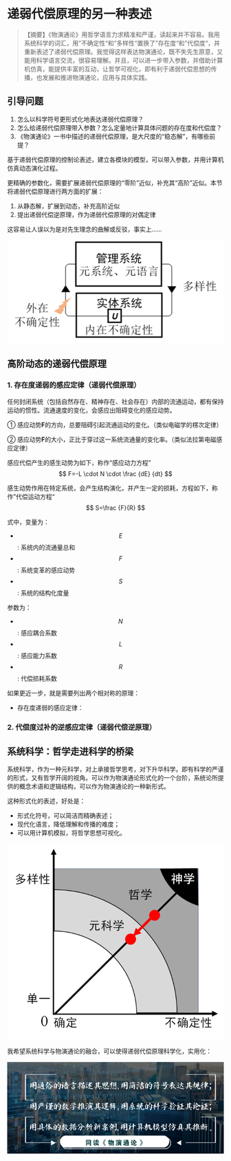 # 递弱代偿原理的另一种表述

> 【摘要】《物演通论》用哲学语言力求精准和严谨，读起来并不容易。我用系统科学的词汇，用”不确定性“和”多样性“置换了”存在度“和”代偿度“，并重新表述了递弱代偿原理。我觉得这样表达物演通论，既不失先生原意，又能用科学语言交流，很容易理解。并且，可以进一步带入参数，并借助计算机仿真，能提供丰富的互动，让哲学可视化，即有利于递弱代偿思想的传播，也发展和推进物演通论，应用与具体实践。

## 引导问题

1. 怎么以科学符号更形式化地表达递弱代偿原理？
2. 怎么给递弱代偿原理带入参数？怎么定量地计算具体问题的存在度和代偿度？
3. 《物演通论》一书中描述的递弱代偿原理，是大尺度的“稳态解”，有哪些前提？



基于递弱代偿原理的控制论表述，建立各模块的模型，可以带入参数，并用计算机仿真动态演化过程。

更精确的参数化，需要扩展递弱代偿原理的“零阶”近似，补充其“高阶”近似。本节将递弱代偿原理进行两方面的扩展：

1. 从静态解，扩展到动态，补充高阶近似
2. 提出递弱代偿逆原理，作为递弱代偿原理的对偶定律

这容易让人误以为是对先生理念的曲解或反驳，事实上……



![image-20200411171823626](No.24/image-20200411171823626.png)

## 高阶动态的递弱代偿原理



### 1. 存在度递弱的感应定律（递弱代偿原理）

任何封闭系统（包括自然存在、精神存在、社会存在）内部的流通运动，都有保持运动的惯性。流通速度的变化，会感应出阻碍变化的感应动势。

① 感应动势**F**的方向，总要阻碍引起流通运动的变化。（类似电磁学的楞次定律）

② 感应动势**F**的大小，正比于穿过这一系统流通量的变化率。（类似法拉第电磁感应定律）

感应代偿产生的感生动势为如下，称作“感应动力方程”
$$
F=-L \cdot N \cdot \frac {dE} {dt}
$$

感生动势作用在特定系统，会产生结构演化，并产生一定的损耗，方程如下，称作”代偿运动方程“
$$
S=\frac {F}{R}
$$

式中，变量为：

- $$E$$: 系统内的流通量总和
- $$F$$: 系统变革的感应动势
- $$S$$: 系统的结构化度量

参数为：

- $$N$$: 感应耦合系数
- $$L$$: 感应能力系数
- $$R$$: 代偿损耗系数





如果更近一步，就是需要列出两个相对称的原理：

- 存在度递弱的感应定律：

### 2. 代偿度过补的逆感应定律（递弱代偿逆原理）





## 系统科学：哲学走进科学的桥梁

系统科学，作为一种元科学，对上承接哲学思考，对下升华科学。即有科学的严谨的形式，又有哲学开阔的视角。可以作为物演通论形式化的一个台阶，系统论所提供的概念术语和逻辑结构，可以作为物演通论的一种新形式。

这种形式化的表述，好处是：

- 形式化符号，可以简洁而精确表述；
- 现代化语言，降低理解和传播的难度；
- 可以用计算机模拟，将哲学思想可视化。

![image-20200411231133349](No.24/image-20200411231133349.png)

我希望系统科学与物演通论的融合，可以使得递弱代偿原理科学化，实用化：

![默认文件1583596099252](No.24/默认文件1583596099252.png)